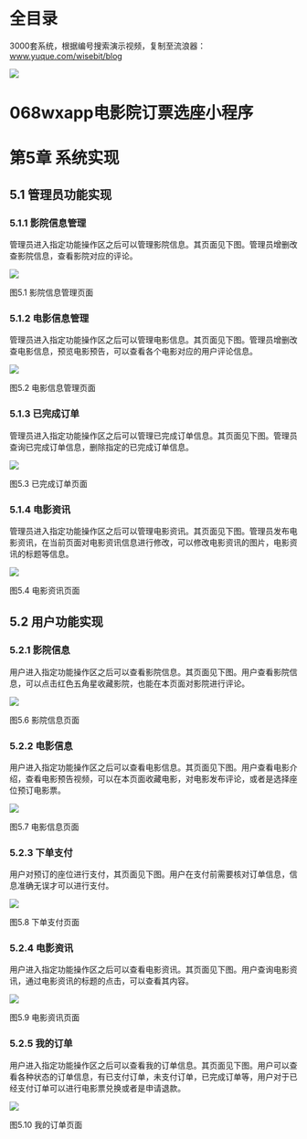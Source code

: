 # 全目录

3000套系统，根据编号搜索演示视频，复制至流浪器：www.yuque.com/wisebit/blog


![](https://bitwise.oss-cn-heyuan.aliyuncs.com/2024/11/06/qq_wechat.png)
# 068wxapp电影院订票选座小程序
# 第5章 系统实现
## 5.1 管理员功能实现
### 5.1.1 影院信息管理
管理员进入指定功能操作区之后可以管理影院信息。其页面见下图。管理员增删改查影院信息，查看影院对应的评论。

![](/md/blog.015.png)

图5.1 影院信息管理页面
### 5.1.2 电影信息管理
管理员进入指定功能操作区之后可以管理电影信息。其页面见下图。管理员增删改查电影信息，预览电影预告，可以查看各个电影对应的用户评论信息。

![](/md/blog.016.png)

图5.2 电影信息管理页面
### 5.1.3 已完成订单
管理员进入指定功能操作区之后可以管理已完成订单信息。其页面见下图。管理员查询已完成订单信息，删除指定的已完成订单信息。

![](/md/blog.017.png)

图5.3 已完成订单页面
### 5.1.4 电影资讯
管理员进入指定功能操作区之后可以管理电影资讯。其页面见下图。管理员发布电影资讯，在当前页面对电影资讯信息进行修改，可以修改电影资讯的图片，电影资讯的标题等信息。

![](/md/blog.018.png)

图5.4 电影资讯页面
## 5.2 用户功能实现
### 5.2.1 影院信息
用户进入指定功能操作区之后可以查看影院信息。其页面见下图。用户查看影院信息，可以点击红色五角星收藏影院，也能在本页面对影院进行评论。

![](/md/blog.019.png)

图5.6 影院信息页面
### 5.2.2 电影信息
用户进入指定功能操作区之后可以查看电影信息。其页面见下图。用户查看电影介绍，查看电影预告视频，可以在本页面收藏电影，对电影发布评论，或者是选择座位预订电影票。

![](/md/blog.020.png)

图5.7 电影信息页面
### 5.2.3 下单支付
用户对预订的座位进行支付，其页面见下图。用户在支付前需要核对订单信息，信息准确无误才可以进行支付。

![](/md/blog.021.png)

图5.8 下单支付页面
### 5.2.4 电影资讯
用户进入指定功能操作区之后可以查看电影资讯。其页面见下图。用户查询电影资讯，通过电影资讯的标题的点击，可以查看其内容。

![](/md/blog.022.png)

图5.9 电影资讯页面
### 5.2.5 我的订单
用户进入指定功能操作区之后可以查看我的订单信息。其页面见下图。用户可以查看各种状态的订单信息，有已支付订单，未支付订单，已完成订单等，用户对于已经支付订单可以进行电影票兑换或者是申请退款。

![](/md/blog.023.png)

图5.10 我的订单页面


# 










